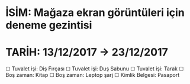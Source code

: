 # İSİM: Mağaza ekran görüntüleri için deneme gezintisi
# TARİH: 13/12/2017 → 23/12/2017

☐ Tuvalet işi: Diş Fırçası 
☐ Tuvalet işi: Duş Sabunu 
☐ Tuvalet işi: Tarak 
☐ Boş zaman: Kitap 
☐ Boş zaman: Leptop şarj 
☐ Kimlik Belgesi: Pasaport